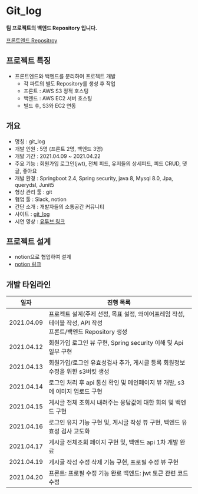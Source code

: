 # Git_log

**팀 프로젝트의 백엔드 Repository 입니다.**

[프론트엔드 Repositroy](https://github.com/dayoung0601/git_log)

## 프로젝트 특징

* 프론트엔드와 백엔드를 분리하여 프로젝트 개발
    * 각 파트의 별도 Repository를 생성 후 작업
    * 프론트 : AWS S3 정적 호스팅
    * 백엔드 : AWS EC2 서버 호스팅
    * 빌드 후, S3와 EC2 연동

## 개요

* 명칭 : git_log
* 개발 인원 : 5명 (프론트 2명, 백엔드 3명)
* 개발 기간 : 2021.04.09 ~ 2021.04.22
* 주요 기능 : 회원가입 로그인(jwt), 전체 피드, 유저들의 상세피드, 피드 CRUD, 댓글, 좋아요 
* 개발 환경 : Springboot 2.4, Spring security, java 8, Mysql 8.0, Jpa, querydsl, Junit5
* 형상 관리 툴 : git
* 협업 툴 : Slack, notion
* 간단 소개 : 개발자들의 소통공간 커뮤니티
* 사이트 : [git_log](http://seongbindb.tistory.com/)
* 시연 영상 : [유투브 링크](https://www.youtube.com/watch?v=U8rmn8h4lPw)

## 프로젝트 설계
* notion으로 협업하여 설계
* [notion 링크](https://www.notion.so/git_log-3227097af6b94918aba1b43f40072de6)

## 개발 타임라인

| 일자       | 진행 목록                                                    |
| ---------- | ------------------------------------------------------------ |
| 2021.04.09 | 프로젝트 설계(주제 선정, 목표 설정, 와이어프레임 작성, 테이블 작성, API 작성 <br />프론트/백엔드 Repository 생성 |
| 2021.04.12 | 회원가입 로그인 뷰 구현, Spring security 이해 및 Api 일부 구현 |
| 2021.04.13 | 회원가입/로그인 유효성검사 추가, 게시글 등록 회원정보 수정을 위한 s3버킷 생성 |
| 2021.04.14 | 로그인 처리 후 api 통신 확인 및 메인페이지 뷰 개발, s3에 이미지 업로드 구현 |
| 2021.04.15 | 게시글 전체 조회시 내려주는 응답값에 대한 회의 및 백엔드 구현 |
| 2021.04.16 | 로그인 유지 기능 구현 및, 게시글 작성 뷰 구현, 백엔드 유효성 검사 고도화 |
| 2021.04.17 | 게시글 전체조회 페이지 구현 및, 백엔드 api 1차 개발 완료 |
| 2021.04.19 | 게시글 작성 수정 삭제 기능 구현, 프로필 수정 뷰 구현 |
| 2021.04.20 | 프론트: 프로필 수정 기능 완료 백엔드: jwt 토큰 관련 코드 수정 | 
